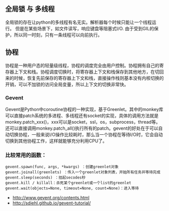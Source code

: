## 全局锁 与 多线程
全局锁的存在让python的多线程有名无实。解析器每个时候只能让一个线程运行。
但是在某些场景下，如文件读写，响应键盘等阻塞式I/O.
由于受到GIL的保护，所以同一时刻，只有一条线程可以向前执行。

## 协程
协程是一种用户态的轻量级线程，协程的调度完全由用户控制。协程拥有自己的寄存器上下文和栈。协程调度切换时，将寄存器上下文和栈保存到其他地方，在切回来的时候，恢复先前保存的寄存器上下文和栈，直接操作栈则基本没有内核切换的开销，可以不加锁的访问全局变量，所以上下文的切换非常快。

### Gevent
Gevent是Python中coroutine协程的一种实现，基于Greenlet。其中的monkey库可以直接patch系统的多进程、多线程还有socket的实现，具体的调用方法就是monkey.patch_xxx()，xxx可以是socket，ssl，os，subprocess，thread等。还可以直接调用monkey.patch_all()执行所有的patch。gevent的好处在于可以自动切换协程，一般来说I/O操作比较耗时，那么当一个协程在等待I/O时，它会自动切换到其他协程工作，这样就能够充分利用CPU了。

### 比较常用的函数：

    gevent.spawn(func, args, *kwargs) ：创建greenlet对象
    gevent.joinall(greenlets) ：传入一个greenlet对象列表，开始所有任务并等待完成
    gevent.sleep(seconds) ：挂起secodes秒
    gevent.kill / killall：杀死某个greenlet或一个list的greenlet
    gevent.wait(objects=None, timeout=None, count=None)：进入等待

- http://www.gevent.org/contents.html
- http://sdiehl.github.io/gevent-tutorial/
